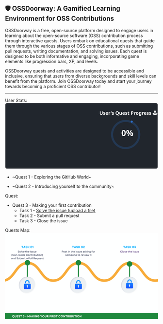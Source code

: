  ## 🛡️ OSSDoorway: A Gamified Learning Environment for OSS Contributions

OSSDoorway is a free, open-source platform designed to engage users in learning about the open-source software (OSS) contribution process through interactive quests. Users embark on educational quests that guide them through the various stages of OSS contributions, such as submitting pull requests, writing documentation, and solving issues. Each quest is designed to be both informative and engaging, incorporating game elements like progression bars, XP, and levels.

OSSDoorway quests and activities are designed to be accessible and inclusive, ensuring that users from diverse backgrounds and skill levels can benefit from the platform. Join OSSDoorway today and start your journey towards becoming a proficient OSS contributor!

---


  User Stats:<br>
  ![User Draft Stats](/userCards/draft-1718000408585.svg?)

  
  - ~Quest 1 - Exploring the GitHub World~

  - ~Quest 2 - Introducing yourself to the community~

Quest:
  - Quest 3 - Making your first contribution
    - Task 1 - [Solve the issue (upload a file)](https://github.com/caiton1/test-repo/issues/23)
    - Task 2 - Submit a pull request
    - Task 3 - Close the issue

Quests Map:
![Quest Map](https://github.com/RESHAPELab/OSS-Doorway/blob/main/map/Q3.png)